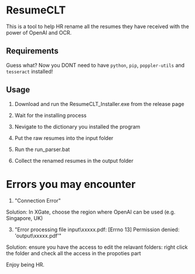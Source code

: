# ResumeCLT

This is a tool to help HR rename all the resumes they have received with the power of OpenAI and OCR.

## Requirements

Guess what? Now you DONT need to have `python`, `pip`, `poppler-utils` and `tesseract` installed!

## Usage

1. Download and run the ResumeCLT_Installer.exe from the release page

2. Wait for the installing process

3. Nevigate to the dictionary you installed the program

4. Put the raw resumes into the input folder

5. Run the run_parser.bat

6. Collect the renamed resumes in the output folder

# Errors you may encounter

1. "Connection Error"

Solution: In XGate, choose the region where OpenAI can be used (e.g. Singapore, UK)

3. "Error processing file input\xxxxx.pdf: [Errno 13] Permission denied: 'output\\xxxxx.pdf'"
 
Solution: ensure you have the access to edit the relavant folders: right click the folder and check all the access in the propoties part


Enjoy being HR.
